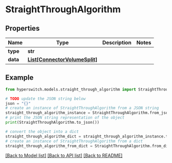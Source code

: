 # StraightThroughAlgorithm


## Properties

Name | Type | Description | Notes
------------ | ------------- | ------------- | -------------
**type** | **str** |  | 
**data** | [**List[ConnectorVolumeSplit]**](ConnectorVolumeSplit.md) |  | 

## Example

```python
from hyperswitch.models.straight_through_algorithm import StraightThroughAlgorithm

# TODO update the JSON string below
json = "{}"
# create an instance of StraightThroughAlgorithm from a JSON string
straight_through_algorithm_instance = StraightThroughAlgorithm.from_json(json)
# print the JSON string representation of the object
print(StraightThroughAlgorithm.to_json())

# convert the object into a dict
straight_through_algorithm_dict = straight_through_algorithm_instance.to_dict()
# create an instance of StraightThroughAlgorithm from a dict
straight_through_algorithm_from_dict = StraightThroughAlgorithm.from_dict(straight_through_algorithm_dict)
```
[[Back to Model list]](../README.md#documentation-for-models) [[Back to API list]](../README.md#documentation-for-api-endpoints) [[Back to README]](../README.md)


